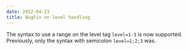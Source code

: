 ```yaml
---
date: 2022-04-23
title: BugFix on level handling
---
```


The syntax to use a range on the level tag `level=1-3` is now supported. Previously, only the syntax with semicolon `level=1;2;3` was.
